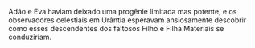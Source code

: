 ﻿Adão e Eva haviam deixado uma progênie limitada mas potente, e os observadores celestiais em Urântia esperavam ansiosamente descobrir como esses descendentes dos faltosos Filho e Filha Materiais se conduziriam.